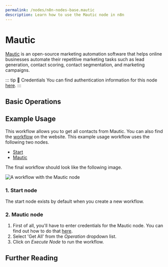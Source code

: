 ```yaml
---
permalink: /nodes/n8n-nodes-base.mautic
description: Learn how to use the Mautic node in n8n
---
```


# Mautic

[Mautic](https://www.mautic.org/) is an open-source marketing automation software that helps online businesses automate their repetitive marketing tasks such as lead generation, contact scoring, contact segmentation, and marketing campaigns.

::: tip 🔑 Credentials
You can find authentication information for this node [here](../../../credentials/Mautic/README.md).
:::

## Basic Operations

<Resource node="n8n-nodes-base.mautic" />

## Example Usage

This workflow allows you to get all contacts from Mautic. You can also find the [workflow](https://n8n.io/workflows/549) on the website. This example usage workflow uses the following two nodes.

- [Start](../../core-nodes/Start/README.md)
- [Mautic]()

The final workflow should look like the following image.

![A workflow with the Mautic node](REDACTED)

### 1. Start node

The start node exists by default when you create a new workflow.

### 2. Mautic node

1. First of all, you'll have to enter credentials for the Mautic node. You can find out how to do that [here](../../../credentials/Mautic/README.md).
2. Select 'Get All' from the *Operation* dropdown list.
3. Click on *Execute Node* to run the workflow.

## Further Reading

<FurtherReadingBlog />
